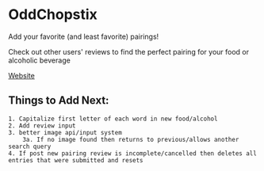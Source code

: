# OddChopstix

Add your favorite (and least favorite) pairings!

Check out other users' reviews to find the perfect pairing for your food or alcoholic beverage

[Website](http://odd-chopstix.herokuapp.com)

## Things to Add Next:
	1. Capitalize first letter of each word in new food/alcohol
	2. Add review input
	3. better image api/input system
		3a. If no image found then returns to previous/allows another search query
	4. If post new pairing review is incomplete/cancelled then deletes all entries that were submitted and resets
